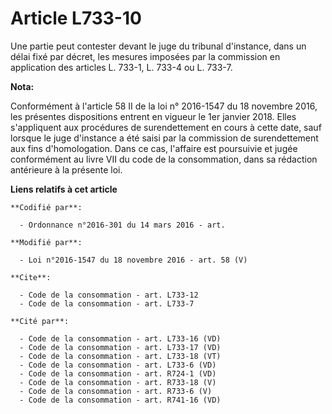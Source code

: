 # Article L733-10

Une partie peut contester devant le juge du tribunal d'instance, dans un délai fixé par décret, les mesures imposées par la
commission en application des articles L. 733-1, L. 733-4 ou L. 733-7.

**Nota:**

Conformément à l'article 58 II de la loi n° 2016-1547 du 18 novembre 2016, les présentes dispositions entrent en vigueur le
1er janvier 2018. Elles s'appliquent aux procédures de surendettement en cours à cette date, sauf lorsque le juge d'instance
a été saisi par la commission de surendettement aux fins d'homologation. Dans ce cas, l'affaire est poursuivie et jugée
conformément au livre VII du code de la consommation, dans sa rédaction antérieure à la présente loi.

**Liens relatifs à cet article**

	**Codifié par**:

	  - Ordonnance n°2016-301 du 14 mars 2016 - art.

	**Modifié par**:

	  - Loi n°2016-1547 du 18 novembre 2016 - art. 58 (V)

	**Cite**:

	  - Code de la consommation - art. L733-12
	  - Code de la consommation - art. L733-7

	**Cité par**:

	  - Code de la consommation - art. L733-16 (VD)
	  - Code de la consommation - art. L733-17 (VD)
	  - Code de la consommation - art. L733-18 (VT)
	  - Code de la consommation - art. L733-6 (VD)
	  - Code de la consommation - art. R724-1 (VD)
	  - Code de la consommation - art. R733-18 (V)
	  - Code de la consommation - art. R733-6 (V)
	  - Code de la consommation - art. R741-16 (VD)
